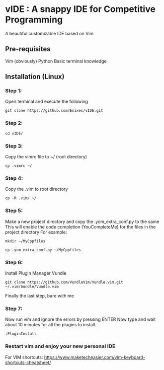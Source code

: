 # vIDE : A snappy IDE for Competitive Programming
A beautiful customizable IDE based on Vim
  
## Pre-requisites
Vim (obviously)
Python
Basic terminal knowledge

## Installation (Linux)
### Step 1:
Open terminal and execute the following
```
git clone https://github.com/Enixes/vIDE.git 
```
### Step 2:
```
cd vIDE/
```
### Step 3:
Copy the vimrc file to ~/ (root directory)
```
cp .vimrc ~/
```
### Step 4:
Copy the .vim to root directory
```
cp -R .vim/ ~/
```
### Step 5:
Make a new project directory and copy the .ycm_extra_conf.py  to the same 
This will enable the code completion (YouCompleteMe) for the files in the project directory
For example:
```
mkdir ~/MyCppfiles
```
```
cp .ycm_extra_conf.py ~/MyCppfiles
```
### Step 6:
Install Plugin Manager Vundle
```
git clone https://github.com/VundleVim/Vundle.vim.git ~/.vim/bundle/Vundle.vim
```
Finally the last step, bare with me
### Step 7:
Now run vim and ignore the errors by pressing ENTER
Now type and wait about 10 minutes for all the plugins to install.
```
:PluginInstall
```
### Restart vim and enjoy your new personal IDE
For VIM shortcuts:
https://www.maketecheasier.com/vim-keyboard-shortcuts-cheatsheet/
